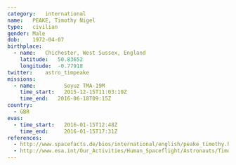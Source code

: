 ```yaml
---
category:	international
name:	PEAKE, Timothy Nigel
type:	civilian
gender:	Male
dob:	1972-04-07
birthplace:
  - name:	Chichester, West Sussex, England
    latitude:	50.83652
    longitude:	-0.77918
twitter:	astro_timpeake
missions:
  - name:         Soyuz TMA-19M
    time_start:   2015-12-15T11:03:10Z
    time_end:	2016-06-18T09:15Z
country:
  - GBR
evas:
  - time_start:   2016-01-15T12:48Z
    time_end:     2016-01-15T17:31Z
references:
  - http://www.spacefacts.de/bios/international/english/peake_timothy.htm
  - http://www.esa.int/Our_Activities/Human_Spaceflight/Astronauts/Timothy_Peake
---
```

